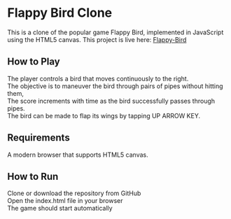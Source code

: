 # Flappy Bird Clone
This is a clone of the popular game Flappy Bird, implemented in JavaScript using the HTML5 canvas.
This project is live here: [Flappy-Bird](https://aneesh-02.github.io/Flappy-Bird/)

## How to Play
The player controls a bird that moves continuously to the right. <br>
The objective is to maneuver the bird through pairs of pipes without hitting them,<br> 
The score increments with time as the bird successfully passes through pipes.<br>
The bird can be made to flap its wings by tapping UP ARROW KEY.

## Requirements
A modern browser that supports HTML5 canvas.

## How to Run
Clone or download the repository from GitHub<br>
Open the index.html file in your browser<br>
The game should start automatically
